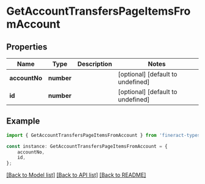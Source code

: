 # GetAccountTransfersPageItemsFromAccount


## Properties

Name | Type | Description | Notes
------------ | ------------- | ------------- | -------------
**accountNo** | **number** |  | [optional] [default to undefined]
**id** | **number** |  | [optional] [default to undefined]

## Example

```typescript
import { GetAccountTransfersPageItemsFromAccount } from 'fineract-typescript-client';

const instance: GetAccountTransfersPageItemsFromAccount = {
    accountNo,
    id,
};
```

[[Back to Model list]](../README.md#documentation-for-models) [[Back to API list]](../README.md#documentation-for-api-endpoints) [[Back to README]](../README.md)
